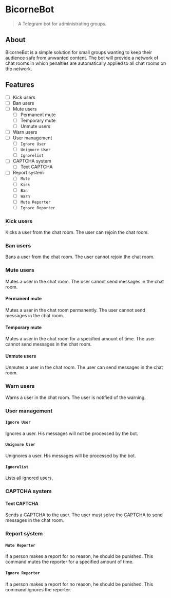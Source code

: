 # BicorneBot
> A Telegram bot for administrating groups.

## About
BicorneBot is a simple solution for small groups wanting to keep their audience 
safe from unwanted content. The bot will provide a network of chat rooms in 
which penalties are automatically applied to all chat rooms on the network. 

## Features
- [ ] Kick users
- [ ] Ban users
- [ ] Mute users
  - [ ] Permanent mute
  - [ ] Temporary mute
  - [ ] Unmute users
- [ ] Warn users
- [ ] User management
  - [ ] `Ignore User`
  - [ ] `Unignore User`
  - [ ] `Ignorelist`
- [ ] CAPTCHA system
  - [ ] Text CAPTCHA
- [ ] Report system
  - [ ] `Mute`
  - [ ] `Kick`
  - [ ] `Ban`
  - [ ] `Warn`
  - [ ] `Mute Reporter`
  - [ ] `Ignore Reporter`

### Kick users
Kicks a user from the chat room. 
The user can rejoin the chat room.

### Ban users
Bans a user from the chat room.
The user cannot rejoin the chat room.

### Mute users
Mutes a user in the chat room.
The user cannot send messages in the chat room.

#### Permanent mute
Mutes a user in the chat room permanently.
The user cannot send messages in the chat room.

#### Temporary mute
Mutes a user in the chat room for a specified amount of time.
The user cannot send messages in the chat room.

#### Unmute users
Unmutes a user in the chat room.
The user can send messages in the chat room.

### Warn users
Warns a user in the chat room.
The user is notified of the warning.

### User management
#### `Ignore User`
Ignores a user. His messages will not be processed by the bot.

#### `Unignore User`
Unignores a user. His messages will be processed by the bot.

#### `Ignorelist`
Lists all ignored users.

### CAPTCHA system
#### Text CAPTCHA
Sends a CAPTCHA to the user. The user must solve the CAPTCHA to send messages
in the chat room.

### Report system
#### `Mute Reporter`
If a person makes a report for no reason, he should be punished. 
This command mutes the reporter for a specified amount of time.

#### `Ignore Reporter`
If a person makes a report for no reason, he should be punished.
This command ignores the reporter.